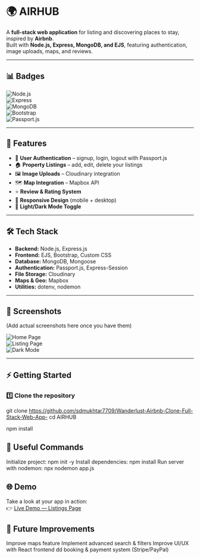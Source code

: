 # 🌍 AIRHUB  

A **full-stack web application** for listing and discovering places to stay, inspired by **Airbnb**.  
Built with **Node.js, Express, MongoDB, and EJS**, featuring authentication, image uploads, maps, and reviews.  

---

## 📊 Badges  

![Node.js](https://img.shields.io/badge/Node.js-43853D?style=for-the-badge&logo=node.js&logoColor=white)  
![Express](https://img.shields.io/badge/Express.js-000000?style=for-the-badge&logo=express&logoColor=white)  
![MongoDB](https://img.shields.io/badge/MongoDB-4EA94B?style=for-the-badge&logo=mongodb&logoColor=white)  
![Bootstrap](https://img.shields.io/badge/Bootstrap-563D7C?style=for-the-badge&logo=bootstrap&logoColor=white)  
![Passport.js](https://img.shields.io/badge/Passport.js-34E27A?style=for-the-badge&logo=passport&logoColor=black)  

---

## 🚀 Features  

- 🔑 **User Authentication** – signup, login, logout with Passport.js  
- 🏠 **Property Listings** – add, edit, delete your listings  
- 🖼️ **Image Uploads** – Cloudinary integration  
- 🗺️ **Map Integration** – Mapbox API  
- ⭐ **Review & Rating System**  
- 📱 **Responsive Design** (mobile + desktop)  
- 🌙 **Light/Dark Mode Toggle**  

---

## 🛠 Tech Stack  

- **Backend:** Node.js, Express.js  
- **Frontend:** EJS, Bootstrap, Custom CSS  
- **Database:** MongoDB, Mongoose  
- **Authentication:** Passport.js, Express-Session  
- **File Storage:** Cloudinary  
- **Maps & Geo:** Mapbox  
- **Utilities:** dotenv, nodemon  

---

## 📸 Screenshots  

(Add actual screenshots here once you have them)  

![Home Page](https://via.placeholder.com/1000x500.png?text=Home+Page+Screenshot)  
![Listing Page](https://via.placeholder.com/1000x500.png?text=Listing+Page+Screenshot)  
![Dark Mode](https://via.placeholder.com/1000x500.png?text=Dark+Mode+Screenshot)  

---

## ⚡ Getting Started  

### 1️⃣ Clone the repository  

git clone https://github.com/sdmukhtar7709/Wanderlust-Airbnb-Clone-Full-Stack-Web-App-
cd AIRHUB

npm install

## 📌 Useful Commands
Initialize project: npm init -y
Install dependencies: npm install
Run server with nodemon: npx nodemon app.js


## 🌐 Demo

Take a look at your app in action:  
👉 [Live Demo — Listings Page](https://wanderlust-airbnb-clone-full-stack-web.onrender.com/listings)  

## 🌟 Future Improvements
Improve maps feature
Implement advanced search & filters
Improve UI/UX with React frontend
dd booking & payment system (Stripe/PayPal)

```sh
